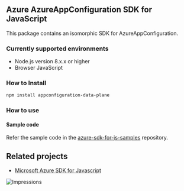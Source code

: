 ## Azure AzureAppConfiguration SDK for JavaScript

This package contains an isomorphic SDK for AzureAppConfiguration.

### Currently supported environments

- Node.js version 8.x.x or higher
- Browser JavaScript

### How to Install

```bash
npm install appconfiguration-data-plane
```

### How to use

#### Sample code

Refer the sample code in the [azure-sdk-for-js-samples](https://github.com/Azure/azure-sdk-for-js-samples) repository.

## Related projects

- [Microsoft Azure SDK for Javascript](https://github.com/Azure/azure-sdk-for-js)


![Impressions](https://azure-sdk-impressions.azurewebsites.net/api/impressions/azure-sdk-for-js%2Fsdk%2Fcdn%2Farm-cdn%2FREADME.png)